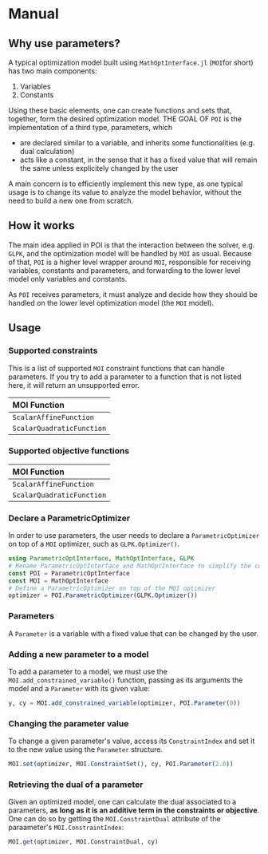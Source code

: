 # Manual

## Why use parameters?

A typical optimization model built using `MathOptInterface.jl` (`MOI`for short) has two main components:
1. Variables
2. Constants
   
Using these basic elements, one can create functions and sets that, together, form the desired optimization model. THE GOAL OF `POI` is the implementation of a third
type, parameters, which
* are declared similar to a variable, and inherits some functionalities (e.g. dual calculation)
* acts like a constant, in the sense that it has a fixed value that will remain the same unless explicitely changed by the user

A main concern is to efficiently implement this new type, as one typical usage is to change its value to analyze the model behavior, without the need to build a new one from scratch.

## How it works

The main idea applied in POI is that the interaction between the solver, e.g. `GLPK`, and the optimization model will be handled by `MOI` as usual. Because of that, `POI` is a higher level
wrapper around `MOI`, responsible for receiving variables, constants and parameters, and forwarding to the lower level model only variables and constants.

As `POI` receives parameters, it must analyze and decide how they should be handled on the lower level optimization model (the `MOI` model).

## Usage

### Supported constraints

This is a list of supported `MOI` constraint functions that can handle parameters. If you try to add a parameter to 
a function that is not listed here, it will return an unsupported error.

|  MOI Function | 
|:-------|
|    `ScalarAffineFunction`    |
|    `ScalarQuadraticFunction`    |


### Supported objective functions

|  MOI Function | 
|:-------|
|    `ScalarAffineFunction`    |
|    `ScalarQuadraticFunction`    |

### Declare a ParametricOptimizer

In order to use parameters, the user needs to declare a `ParametricOptimizer` on top of a `MOI` optimizer, such as `GLPK.Optimizer()`.

```julia
using ParametricOptInterface, MathOptInterface, GLPK
# Rename ParametricOptInterface and MathOptInterface to simplify the code
const POI = ParametricOptInterface
const MOI = MathOptInterface
# Define a ParametricOptimizer on top of the MOI optimizer
optimizer = POI.ParametricOptimizer(GLPK.Optimizer())
```

### Parameters

A `Parameter` is a variable with a fixed value that can be changed by the user.

### Adding a new parameter to a model

To add a parameter to a model, we must use the `MOI.add_constrained_variable()` function, passing as its arguments the model and a `Parameter` with its given value:

```julia
y, cy = MOI.add_constrained_variable(optimizer, POI.Parameter(0))
```

### Changing the parameter value

To change a given parameter's value, access its `ConstraintIndex` and set it to the new value using the `Parameter` structure.

```julia
MOI.set(optimizer, MOI.ConstraintSet(), cy, POI.Parameter(2.0))
```

### Retrieving the dual of a parameter

Given an optimized model, one can calculate the dual associated to a parameters, **as long as it is an additive term in the constraints or objective**.
One can do so by getting the `MOI.ConstraintDual` attribute of the paraameter's `MOI.ConstraintIndex`:

```julia
MOI.get(optimizer, MOI.ConstraintDual, cy)
```
